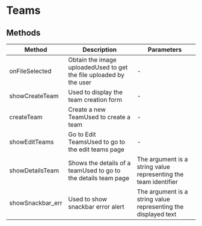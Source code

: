 # Teams

## Methods

<!-- @vuese:Teams:methods:start -->
|Method|Description|Parameters|
|---|---|---|
|onFileSelected|Obtain the image uploadedUsed to get the file uploaded by the user|-|
|showCreateTeam|Used to display the team creation form|-|
|createTeam|Create a new TeamUsed to create a team|-|
|showEditTeams|Go to Edit TeamsUsed to go to the edit teams page|-|
|showDetailsTeam|Shows the details of a teamUsed to go to the details team page| The argument is a string value representing the team identifier|
|showSnackbar_err|Used to show snackbar error alert| The argument is a string value representing the displayed text|

<!-- @vuese:Teams:methods:end -->


